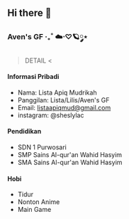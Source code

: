 ## Hi there 👋

### Aven's GF ‧₊˚ ☁️⋅♡🪐༘⋆

> DETAIL <
#### Informasi Pribadi
- Nama: Lista Apiq Mudrikah
- Panggilan: Lista/Lilis/Aven's GF
- Email: listaapiqmud@gmail.com
- instagram: @sheslylac

#### Pendidikan
- SDN 1 Purwosari
- SMP Sains Al-qur'an Wahid Hasyim
- SMA Sains Al-qur'an Wahid Hasyim

#### Hobi
- Tidur
- Nonton Anime
- Main Game
